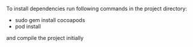 To install dependencies run following commands in the project directory:

- sudo gem install cocoapods
- pod install

and compile the project initially
